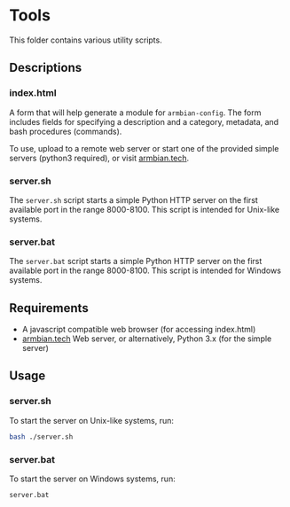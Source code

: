 # Tools

This folder contains various utility scripts.

## Descriptions

### index.html

A form that will help generate a module for `armbian-config`. The form includes fields for specifying a description and a category, metadata, and bash procedures (commands).

To use, upload to a remote web server or start one of the provided simple servers (python3 required), or visit [armbian.tech](http://armbian.tech).

### server.sh

The `server.sh` script starts a simple Python HTTP server on the first available port in the range 8000-8100. This script is intended for Unix-like systems.

### server.bat

The `server.bat` script starts a simple Python HTTP server on the first available port in the range 8000-8100. This script is intended for Windows systems.

## Requirements

- A javascript compatible web browser (for accessing index.html)
- [armbian.tech](https://armbian.tech/) Web server, or alternatively, Python 3.x (for the simple server)
    
## Usage

### server.sh

To start the server on Unix-like systems, run:

~~~sh
bash ./server.sh
~~~

### server.bat

To start the server on Windows systems, run:

~~~bat
server.bat
~~~